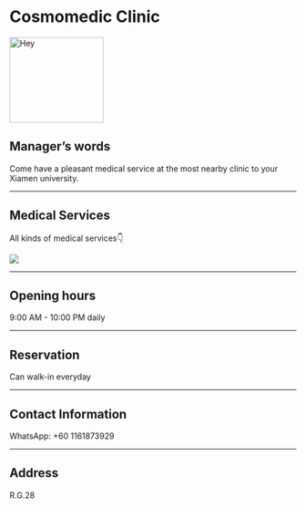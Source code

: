﻿# Cosmomedic Clinic

<img src="https://img.xmummap.com/G_klink_logo.webp"
width="165"
height="150"
alt="Hey">

## Manager’s words

Come have a pleasant medical service at the most nearby clinic to your Xiamen university.

---

## Medical Services

All kinds of medical services👇

<img src="https://img.xmummap.com/G_klink_item_en.webp">

---

## Opening hours

9:00 AM - 10:00 PM daily

---

## Reservation

Can walk-in everyday

---

## Contact Information

WhatsApp: +60 1161873929

---

## Address

R.G.28
